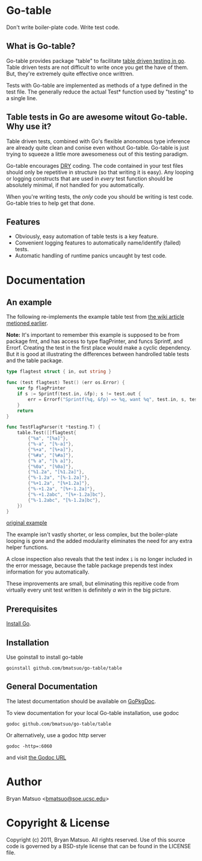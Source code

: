 
[install go]: http://golang.org/install.html "Install Go"
[gopkgdoc]: http://gopkgdoc.appspot.com/pkg/github.com/bmatsuo/go-table/table "GoPkgDoc"
[the godoc url]: http://localhost:6060/pkg/github.com/bmatsuo/go-table/table/ "the Godoc URL"
[table driven testing in go]: http://code.google.com/p/go-wiki/wiki/TableDrivenTests "table driven testing in Go"
[dry]: http://en.wikipedia.org/wiki/Don't_repeat_yourself "DRY"

Go-table
========

Don't write boiler-plate code. Write test code.

What is Go-table?
-----------------

Go-table provides package "table" to facilitate [table driven testing in go][].
Table driven tests are not difficult to write once you get the have of them.
But, they're extremely quite effective once writtren.

Tests with Go-table are implemented as methods of a type defined in the test
file. The generally reduce the actual Test&ast; function used by "testing" to
a single line.

Table tests in Go are awesome witout Go-table. Why use it?
----------------------------------------------------------

Table driven tests, combined with Go's flexible anonomous type inference are
already quite clean and conise even without Go-table. Go-table is just trying to
squeeze a little more awesomeness out of this testing paradigm.

Go-table encourages [DRY][] coding. The code contained in your test files should
only be repetitive in structure (so that writing it is easy). Any looping or
logging constructs that are used in *every* test function should be absolutely
minimal, if not handled for you automatically.

When you're writing tests, the *only* code you should be writing is test code.
Go-table tries to help get that done.

Features
--------

- Obviously, easy automation of table tests is a key feature.
- Convenient logging features to automatically name/identify (failed) tests.
- Automatic handling of runtime panics uncaught by test code.

Documentation
=============

An example
----------

The following re-implements the example table test from [the wiki article
metioned earlier][table driven testing in go].

**Note:** It's important to remember this example is supposed to be from
package fmt, and has access to type flagPrinter, and funcs Sprintf, and Errorf.
Creating the test in the first place would make a cyclic dependency. But it is
good at illustrating the differences between handrolled table tests and the
table package.

```go
type flagtest struct { in, out string }

func (test flagtest) Test() (err os.Error) {
    var fp flagPrinter
    if s := Sprintf(test.in, &fp); s != test.out {
        err = Errorf("Sprintf(%q, &fp) => %q, want %q", test.in, s, test.out)
    }
    return
}

func TestFlagParser(t *testing.T) {
    table.Test([]flagtest{
        {"%a", "[%a]"},
        {"%-a", "[%-a]"},
        {"%+a", "[%+a]"},
        {"%#a", "[%#a]"},
        {"% a", "[% a]"},
        {"%0a", "[%0a]"},
        {"%1.2a", "[%1.2a]"},
        {"%-1.2a", "[%-1.2a]"},
        {"%+1.2a", "[%+1.2a]"},
        {"%-+1.2a", "[%+-1.2a]"},
        {"%-+1.2abc", "[%+-1.2a]bc"},
        {"%-1.2abc", "[%-1.2a]bc"},
    })
}
```

[original example][table driven testing in go]

The example isn't vastly shorter, or less complex, but the boiler-plate looping
is gone and the added modularity eliminates the need for any extra helper
functions.

A close inspection also reveals that the test index `i` is no longer included in
the error message, because the table package prepends test index information for
you automatically.

These improvements are small, but eliminating this repitive code from virtually
every unit test written is definitely *a win* in the big picture.

Prerequisites
-------------

[Install Go][].

Installation
-------------

Use goinstall to install go-table

    goinstall github.com/bmatsuo/go-table/table

General Documentation
---------------------

The latest documentation should be available on [GoPkgDoc][].

To view documentation for your local Go-table installation, use godoc

    godoc github.com/bmatsuo/go-table/table

Or alternatively, use a godoc http server

    godoc -http=:6060

and visit [the Godoc URL][]


Author
======

Bryan Matsuo &lt;bmatsuo@soe.ucsc.edu&gt;

Copyright & License
===================

Copyright (c) 2011, Bryan Matsuo.
All rights reserved.
Use of this source code is governed by a BSD-style license that can be
found in the LICENSE file.
